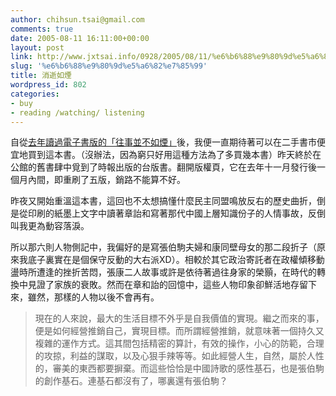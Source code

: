 ```yaml
---
author: chihsun.tsai@gmail.com
comments: true
date: 2005-08-11 16:11:00+00:00
layout: post
link: http://www.jxtsai.info/0928/2005/08/11/%e6%b6%88%e9%80%9d%e5%a6%82%e7%85%99/
slug: '%e6%b6%88%e9%80%9d%e5%a6%82%e7%85%99'
title: 消逝如煙
wordpress_id: 802
categories:
- buy
- reading /watching/ listening
---
```


自從[去年讀過電子書版的「往事並不如煙」](http://self.jxtsai.info/2004/11/blog-post_22.html)後，我便一直期待著可以在二手書市便宜地買到這本書。（沒辦法，因為窮只好用這種方法為了多買幾本書）昨天終於在公館的舊書肆中覓到了時報出版的台版書。翻開版權頁，它在去年十一月發行後一個月內間，即重刷了五版，銷路不能算不好。  
  
昨夜又開始重溫這本書，這回也不太想搞懂什麼民主同盟鳴放反右的歷史曲折，倒是從印刷的紙墨上文字中讀著章詒和寫著那代中國上層知識份子的人情事故，反倒叫我更為動容落淚。  
  
所以那六則人物側記中，我偏好的是寫張伯駒夫婦和康同壁母女的那二段折子（原來我底子裏實在是個保守反動的大右派XD）。相較於其它政治寄託者在政權傾移動盪時所遭逢的挫折苦悶，張康二人故事或許是依待著過往身家的榮顥，在時代的轉換中見證了家族的衰敗。然而在章和詒的回憶中，這些人物印象卻鮮活地存留下來，雖然，那樣的人物以後不會再有。  
  


<blockquote>現在的人來說，最大的生活目標不外乎是自我價值的實現。繼之而來的事，便是如何經營推銷自己，實現目標。而所謂經營推銷，就意味著一個持久又複雜的運作方式。這其間包括精密的算計，有效的操作，小心的防範，合理的攻掠，利益的謀取，以及心狠手辣等等。如此經營人生，自然，屬於人性的，審美的東西都要摒棄。而這些恰恰是中國詩歌的感性基石，也是張伯駒的創作基石。連基石都沒有了，哪裏還有張伯駒？</blockquote>
